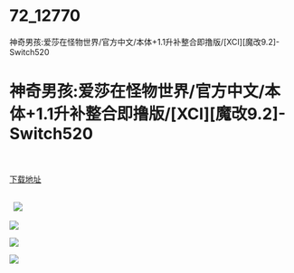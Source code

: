 # 72_12770
神奇男孩:爱莎在怪物世界/官方中文/本体+1.1升补整合即撸版/[XCI][魔改9.2]-Switch520
# 神奇男孩:爱莎在怪物世界/官方中文/本体+1.1升补整合即撸版/[XCI][魔改9.2]-Switch520
 <br/></br>
[下载地址](https://www.switch520.cc/article/12770 "下载地址")
<br/></br>

<p><strong>&nbsp; <img src="https://www.switch520.cc/muke_img/upload_art_editor_20210422-1_7843112f55376be102a820c0708af148.jpg"> </strong></p>
<p><img src="https://www.switch520.cc/muke_img/upload_art_editor_20210422-1_3da9fba46abced12a40792aa773cef70.jpg"></p>
<p><img src="https://www.switch520.cc/muke_img/upload_art_editor_20210422-1_c5dce20e08cedc9e20a68eedb4874b22.jpg"></p>
<p><img src="https://www.switch520.cc/muke_img/upload_art_editor_20210422-1_7b9546c9e3178f374ffb3f7061905aa5.jpg"></p>
<p><strong>&nbsp;</strong></p>
